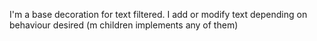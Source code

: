 I'm a base decoration for text filtered. 
I add or modify text depending on behaviour desired (m children implements any of them)